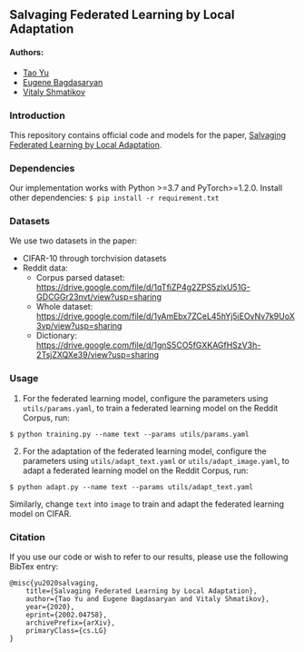 ## Salvaging Federated Learning by Local Adaptation

#### Authors:
* [Tao Yu](http://www.cs.cornell.edu/~tyu/)
* [Eugene Bagdasaryan](https://ebagdasa.github.io)
* [Vitaly Shmatikov](http://www.cs.cornell.edu/~shmat/)

### Introduction
This repository contains official code and models for the paper, [Salvaging Federated Learning by Local Adaptation](https://arxiv.org/abs/2002.04758).

### Dependencies
Our implementation works with Python >=3.7 and PyTorch>=1.2.0. Install other dependencies: `$ pip install -r requirement.txt`

### Datasets
We use two datasets in the paper:

- CIFAR-10 through torchvision datasets
- Reddit data:
  * Corpus parsed dataset: https://drive.google.com/file/d/1qTfiZP4g2ZPS5zlxU51G-GDCGGr23nvt/view?usp=sharing 
  * Whole dataset: https://drive.google.com/file/d/1yAmEbx7ZCeL45hYj5iEOvNv7k9UoX3vp/view?usp=sharing
  * Dictionary: https://drive.google.com/file/d/1gnS5CO5fGXKAGfHSzV3h-2TsjZXQXe39/view?usp=sharing

### Usage
1. For the federated learning model, configure the parameters using `utils/params.yaml`, to train a federated learning model on the Reddit Corpus, run:
```
$ python training.py --name text --params utils/params.yaml
```

2. For the adaptation of the federated learning model, configure the parameters using `utils/adapt_text.yaml` or `utils/adapt_image.yaml`, to adapt a federated learning model on the Reddit Corpus, run:
```
$ python adapt.py --name text --params utils/adapt_text.yaml
```

Similarly, change `text` into `image` to train and adapt the federated learning model on CIFAR.

### Citation
If you use our code or wish to refer to our results, please use the following BibTex entry:
```
@misc{yu2020salvaging,
    title={Salvaging Federated Learning by Local Adaptation},
    author={Tao Yu and Eugene Bagdasaryan and Vitaly Shmatikov},
    year={2020},
    eprint={2002.04758},
    archivePrefix={arXiv},
    primaryClass={cs.LG}
}
```
